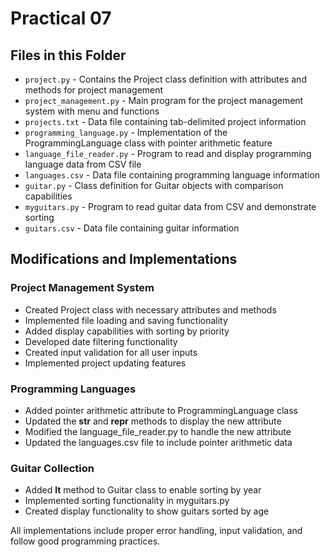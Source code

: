 # Practical 07

## Files in this Folder

- `project.py` - Contains the Project class definition with attributes and methods for project management
- `project_management.py` - Main program for the project management system with menu and functions
- `projects.txt` - Data file containing tab-delimited project information
- `programming_language.py` - Implementation of the ProgrammingLanguage class with pointer arithmetic feature
- `language_file_reader.py` - Program to read and display programming language data from CSV file
- `languages.csv` - Data file containing programming language information
- `guitar.py` - Class definition for Guitar objects with comparison capabilities
- `myguitars.py` - Program to read guitar data from CSV and demonstrate sorting
- `guitars.csv` - Data file containing guitar information

## Modifications and Implementations

### Project Management System
- Created Project class with necessary attributes and methods
- Implemented file loading and saving functionality
- Added display capabilities with sorting by priority
- Developed date filtering functionality
- Created input validation for all user inputs
- Implemented project updating features

### Programming Languages
- Added pointer arithmetic attribute to ProgrammingLanguage class
- Updated the __str__ and __repr__ methods to display the new attribute
- Modified the language_file_reader.py to handle the new attribute
- Updated the languages.csv file to include pointer arithmetic data

### Guitar Collection
- Added __lt__ method to Guitar class to enable sorting by year
- Implemented sorting functionality in myguitars.py
- Created display functionality to show guitars sorted by age

All implementations include proper error handling, input validation, and follow good programming practices.
